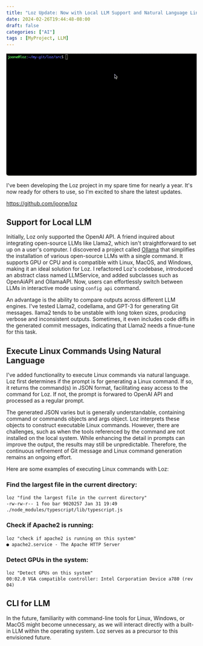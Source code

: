 ```yaml
---
title: "Loz Update: Now with Local LLM Support and Natural Language Linux Commands"
date: 2024-02-26T19:44:48-08:00
draft: false
categories: ["AI"]
tags : [MyProject, LLM]
---
```


![alt Loz Demo](https://github.com/joone/loz/raw/main/examples/loz_demo.gif?raw=true)

I've been developing the Loz project in my spare time for nearly a year. It's now ready for others to use, so I'm excited to share the latest updates.

https://github.com/joone/loz


## Support for Local LLM
Initially, Loz only supported the OpenAI API. A friend inquired about integrating open-source LLMs like Llama2, which isn't straightforward to set up on a user's computer. I discovered a project called [Ollama](https://github.com/ollama/ollama) that simplifies the installation of various open-source LLMs with a single command. It supports GPU or CPU and is compatible with Linux, MacOS, and Windows, making it an ideal solution for Loz. I refactored Loz's codebase, introduced an abstract class named LLMService, and added subclasses such as OpenAiAPI and OllamaAPI. Now, users can effortlessly switch between LLMs in interactive mode using `config api` command.

An advantage is the ability to compare outputs across different LLM engines. I've tested Llama2, codellama, and GPT-3 for generating Git messages. llama2 tends to be unstable with long token sizes, producing verbose and inconsistent outputs. Sometimes, it even includes code diffs in the generated commit messages, indicating that Llama2 needs a finue-tune for this task.

## Execute Linux Commands Using Natural Language
I've added functionality to execute Linux commands via natural language. Loz first determines if the prompt is for generating a Linux command. If so, it returns the command(s) in JSON format, facilitating easy access to the command for Loz. If not, the prompt is forwared to OpenAI API and processed as a regular prompt.

The generated JSON varies but is generally understandable, containing command or commands objects and args object. Loz interprets these objects to construct executable Linux commands. However, there are challenges, such as when the tools referenced by the command are not installed on the local system. While enhancing the detail in prompts can improve the output, the results may still be unpredictable. Therefore, the continuous refinement of Git message and Linux command generation remains an ongoing effort.

Here are some examples of executing Linux commands with Loz:

### Find the largest file in the current directory:
  ```
  loz "find the largest file in the current directory"
  -rw-rw-r-- 1 foo bar 9020257 Jan 31 19:49 ./node_modules/typescript/lib/typescript.js
  ```

### Check if Apache2 is running:
  ```
  loz "check if apache2 is running on this system"
  ● apache2.service - The Apache HTTP Server
  ```

### Detect GPUs in the system:
  ```
  loz "Detect GPUs on this system"
  00:02.0 VGA compatible controller: Intel Corporation Device a780 (rev 04)
  ```

## CLI for LLM
In the future, familiarity with command-line tools for Linux, Windows, or MacOS might become unnecessary, as we will interact directly with a built-in LLM within the operating system. Loz serves as a precursor to this envisioned future.
